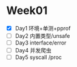 # Week01
- [x] Day1 环境+单测+pprof
- [ ] Day2 内置类型/unsafe
- [ ] Day3 interface/error
- [ ] Day4 并发爬虫
- [ ] Day5 syscall /proc